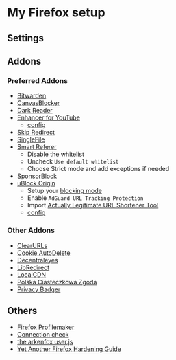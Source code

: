 # My Firefox setup

## Settings

## Addons

### Preferred Addons

- [Bitwarden](https://bitwarden.com/download/)
- [CanvasBlocker](https://github.com/kkapsner/CanvasBlocker)
- [Dark Reader](https://darkreader.org/)
- [Enhancer for YouTube](https://www.mrfdev.com/enhancer-for-youtube)
  - [config](configs/yt-enhancer-config.txt)
- [Skip Redirect](https://github.com/sblask/webextension-skip-redirect)
- [SingleFile](https://github.com/gildas-lormeau/SingleFile)
- [Smart Referer](https://addons.mozilla.org/firefox/addon/smart-referer/)
  - Disable the whitelist
  - Uncheck `Use default whitelist`
  - Choose Strict mode and add exceptions if needed
- [SponsorBlock](https://sponsor.ajay.app/)
- [uBlock Origin](https://ublockorigin.com/)
  - Setup your [blocking mode](https://github.com/gorhill/uBlock/wiki/Blocking-mode)
  - Enable `AdGuard URL Tracking Protection`
  - Import [Actually Legitimate URL Shortener Tool](https://github.com/DandelionSprout/adfilt/blob/master/LegitimateURLShortener.txt)
  - [config](configs/ublock-kopia-zapasowa_2022-11-20_19.01.20.txt)

### Other Addons

- [ClearURLs](https://github.com/ClearURLs/Addon/)
- [Cookie AutoDelete](https://github.com/Cookie-AutoDelete/Cookie-AutoDelete/)
- [Decentraleyes](https://decentraleyes.org/)
- [LibRedirect](https://github.com/libredirect/libredirect)
- [LocalCDN](https://www.localcdn.org/)
- [Polska Ciasteczkowa Zgoda](https://github.com/FiltersHeroes/PolishCookieConsent)
- [Privacy Badger](https://privacybadger.org/)

## Others

- [Firefox Profilemaker](https://ffprofile.com/)
- [Connection check](https://mullvad.net/en/check/)
- [the arkenfox user.js](https://github.com/arkenfox/user.js/)
- [Yet Another Firefox Hardening Guide](https://chrisx.xyz/blog/yet-another-firefox-hardening-guide/)
